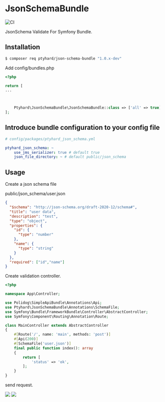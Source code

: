 # JsonSchemaBundle
![CI](https://github.com/ptyhard/JsonSchemaBundle/workflows/CI/badge.svg)

JsonSchema Validate For Symfony Bundle.

## Installation

```bash 
$ composer req ptyhard/json-schema-bundle "1.0.x-dev"
```

Add config/bundles.php

```php
<?php

return [
...



    Ptyhard\JsonSchemaBundle\JsonSchemaBundle::class => ['all' => true]
];

```

## Introduce bundle configuration to your config file

```yaml
# config/packages/ptyhard_json_schema.yml

ptyhard_json_schema: ~
    use_jms_serializer: true # default true
    json_file_directory: ~ # default public/json_schema    
```

## Usage

Create a json schema file

public/json_schema/user.json

```json
{
  "$schema": "http://json-schema.org/draft-2020-12/schema#",
  "title": "user data",
  "description": "test",
  "type": "object",
  "properties": {
    "id": {
      "type": "number"
    },
    "name": {
      "type": "string"
    }
  },
  "required": ["id","name"]
}

```

Create validation controller.

```php
<?php

namespace App\Controller;

use Polidog\SimpleApiBundle\Annotations\Api;
use Ptyhard\JsonSchemaBundle\Annotations\SchemaFile;
use Symfony\Bundle\FrameworkBundle\Controller\AbstractController;
use Symfony\Component\Routing\Annotation\Route;

class MainController extends AbstractController
{
    #[Route('/', name: 'main', methods: 'post')]
    #[Api(200)]
    #[SchemaFile('user.json')]
    final public function index(): array
    {
        return [
            'status' => 'ok',
        ];
    }
}

```

send request.

![]("doc/request.png")
![]("doc/response.png")

